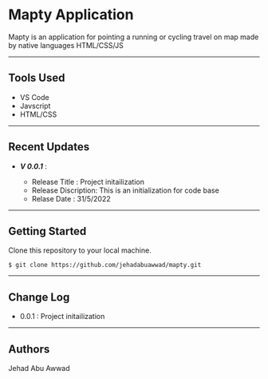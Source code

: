 # Mapty Application

Mapty is an application for pointing a running or cycling travel on map made by native languages HTML/CSS/JS

---

## Tools Used

- VS Code
- Javscript
- HTML/CSS

---

## Recent Updates

- _**V 0.0.1**_ :

  - Release Title : Project initailization
  - Release Discription: This is an initialization for code base
  - Relase Date : 31/5/2022

---

## Getting Started

Clone this repository to your local machine.

```
$ git clone https://github.com/jehadabuawwad/mapty.git
```

---

## Change Log

- 0.0.1 : Project initailization

---

## Authors

Jehad Abu Awwad
